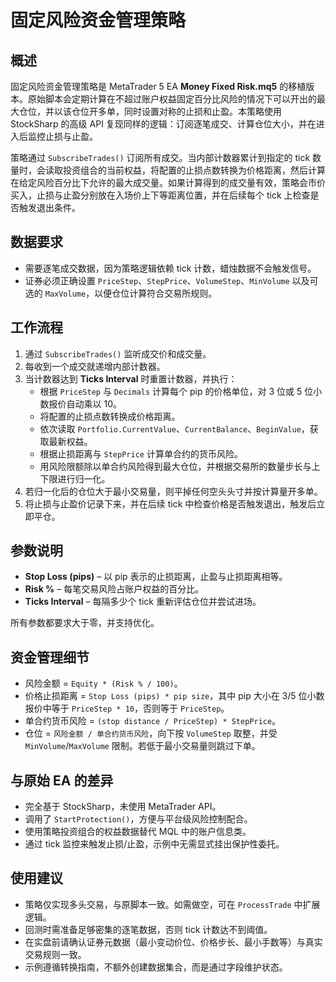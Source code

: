 # 固定风险资金管理策略

## 概述
固定风险资金管理策略是 MetaTrader 5 EA **Money Fixed Risk.mq5** 的移植版本。原始脚本会定期计算在不超过账户权益固定百分比风险的情况下可以开出的最大仓位，并以该仓位开多单，同时设置对称的止损和止盈。本策略使用 StockSharp 的高级 API 复现同样的逻辑：订阅逐笔成交、计算仓位大小，并在进入后监控止损与止盈。

策略通过 `SubscribeTrades()` 订阅所有成交。当内部计数器累计到指定的 tick 数量时，会读取投资组合的当前权益，将配置的止损点数转换为价格距离，然后计算在给定风险百分比下允许的最大成交量。如果计算得到的成交量有效，策略会市价买入，止损与止盈分别放在入场价上下等距离位置，并在后续每个 tick 上检查是否触发退出条件。

## 数据要求
- 需要逐笔成交数据，因为策略逻辑依赖 tick 计数，蜡烛数据不会触发信号。
- 证券必须正确设置 `PriceStep`、`StepPrice`、`VolumeStep`、`MinVolume` 以及可选的 `MaxVolume`，以便仓位计算符合交易所规则。

## 工作流程
1. 通过 `SubscribeTrades()` 监听成交价和成交量。
2. 每收到一个成交就递增内部计数器。
3. 当计数器达到 **Ticks Interval** 时重置计数器，并执行：
   - 根据 `PriceStep` 与 `Decimals` 计算每个 pip 的价格单位，对 3 位或 5 位小数报价自动乘以 10。
   - 将配置的止损点数转换成价格距离。
   - 依次读取 `Portfolio.CurrentValue`、`CurrentBalance`、`BeginValue`，获取最新权益。
   - 根据止损距离与 `StepPrice` 计算单合约的货币风险。
   - 用风险限额除以单合约风险得到最大仓位，并根据交易所的数量步长与上下限进行归一化。
4. 若归一化后的仓位大于最小交易量，则平掉任何空头头寸并按计算量开多单。
5. 将止损与止盈价记录下来，并在后续 tick 中检查价格是否触发退出，触发后立即平仓。

## 参数说明
- **Stop Loss (pips)** – 以 pip 表示的止损距离，止盈与止损距离相等。
- **Risk %** – 每笔交易风险占账户权益的百分比。
- **Ticks Interval** – 每隔多少个 tick 重新评估仓位并尝试进场。

所有参数都要求大于零，并支持优化。

## 资金管理细节
- 风险金额 = `Equity * (Risk % / 100)`。
- 价格止损距离 = `Stop Loss (pips) * pip size`，其中 pip 大小在 3/5 位小数报价中等于 `PriceStep * 10`，否则等于 `PriceStep`。
- 单合约货币风险 = `(stop distance / PriceStep) * StepPrice`。
- 仓位 = `风险金额 / 单合约货币风险`，向下按 `VolumeStep` 取整，并受 `MinVolume`/`MaxVolume` 限制。若低于最小交易量则跳过下单。

## 与原始 EA 的差异
- 完全基于 StockSharp，未使用 MetaTrader API。
- 调用了 `StartProtection()`，方便与平台级风险控制配合。
- 使用策略投资组合的权益数据替代 MQL 中的账户信息类。
- 通过 tick 监控来触发止损/止盈，示例中无需显式挂出保护性委托。

## 使用建议
- 策略仅实现多头交易，与原脚本一致。如需做空，可在 `ProcessTrade` 中扩展逻辑。
- 回测时需准备足够密集的逐笔数据，否则 tick 计数达不到阈值。
- 在实盘前请确认证券元数据（最小变动价位、价格步长、最小手数等）与真实交易规则一致。
- 示例遵循转换指南，不额外创建数据集合，而是通过字段维护状态。
